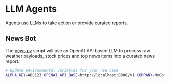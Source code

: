 # LLM Agents

Agents use LLMs to take action or provide curated reports.

## News Bot

The [news.py](news.py) script will use an OpenAI API based LLM to process raw weather payloads, stock prices and top news items into a curated news report.

```bash
# Update environmental variables for your use case
ALPHA_KEY=ABC123 OPENAI_API_BASE=http://localhost:8000/v1 COMPANY=MyCompany python3 news.py  
```

